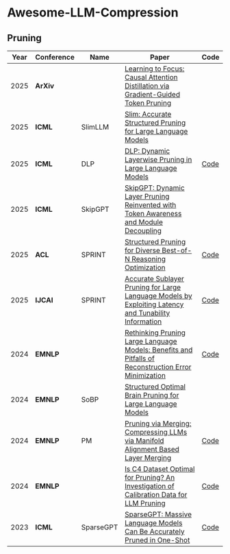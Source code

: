 # Awesome-LLM-Compression

## Pruning

| Year | Conference | Name      | Paper                                                        | Code                                                         |
| ---- | ---------- | --------- | ------------------------------------------------------------ | ------------------------------------------------------------ |
| 2025 | **ArXiv**  |           | [Learning to Focus: Causal Attention Distillation via Gradient-Guided Token Pruning](https://arxiv.org/abs/2506.07851) |                                                              |
| 2025 | **ICML**   | SlimLLM   | [Slim: Accurate Structured Pruning for Large Language Models](https://www.arxiv.org/abs/2505.22689) |                                                              |
| 2025 | **ICML**   | DLP       | [DLP: Dynamic Layerwise Pruning in Large Language Models](https://arxiv.org/abs/2505.23807) | [Code](https://github.com/ironartisan/DLP)                   |
| 2025 | **ICML**   | SkipGPT   | [SkipGPT: Dynamic Layer Pruning Reinvented with Token Awareness and Module Decoupling](https://arxiv.org/abs/2506.04179) |                                                              |
| 2025 | **ACL**    | SPRINT    | [Structured Pruning for Diverse Best-of-N Reasoning Optimization](https://www.arxiv.org/abs/2506.03978) | [Code](https://github.com/HieuNT91/attention_pruning)        |
| 2025 | **IJCAI**  | SPRINT    | [Accurate Sublayer Pruning for Large Language Models by Exploiting Latency and Tunability Information](https://www.arxiv.org/abs/2506.03510) | [Code](https://github.com/snudm-starlab/SPRINT)              |
| 2024 | **EMNLP**  |           | [Rethinking Pruning Large Language Models: Benefits and Pitfalls of Reconstruction Error Minimization](https://aclanthology.org/2024.emnlp-main.68.pdf) | [Code](https://github.com/LOG-postech/rethinking-LLM-pruning) |
| 2024 | **EMNLP**  | SoBP      | [Structured Optimal Brain Pruning for Large Language Models](https://aclanthology.org/2024.emnlp-main.775.pdf) |                                                              |
| 2024 | **EMNLP**  | PM        | [Pruning via Merging: Compressing LLMs via Manifold Alignment Based Layer Merging](https://aclanthology.org/2024.emnlp-main.987.pdf) | [Code](https://github.com/SempraETY/Pruning-via-Merging)     |
| 2024 | **EMNLP**  |           | [Is C4 Dataset Optimal for Pruning? An Investigation of Calibration Data for LLM Pruning](https://aclanthology.org/2024.emnlp-main.1004.pdf) | [Code](https://github.com/abx393/llm-pruning-calibration-data) |
| 2023 | **ICML**   | SparseGPT | [SparseGPT: Massive Language Models Can Be Accurately Pruned in One-Shot](https://arxiv.org/pdf/2301.00774) | [Code](https://github.com/IST-DASLab/sparsegpt)              |

